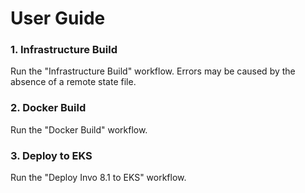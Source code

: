 # User Guide

### 1. Infrastructure Build
Run the "Infrastructure Build" workflow.
Errors may be caused by the absence of a remote state file.

### 2. Docker Build
Run the "Docker Build" workflow.

### 3. Deploy to EKS
Run the "Deploy Invo 8.1 to EKS" workflow.
